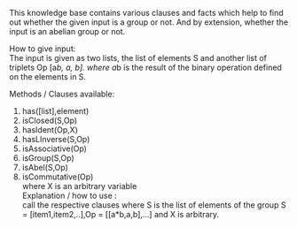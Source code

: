 This knowledge base contains various clauses and facts which help to find out whether the given input is a group or not. And by extension, whether the input is an abelian group or not.  

How to give input:  
	The input is given as two lists, the list of elements S and another list of triplets Op [a*b, a, b]. where a*b is the result of the binary operation defined on the elements in S.

Methods / Clauses available:  
1. has([list],element)  
2. isClosed(S,Op)  
3. hasIdent(Op,X)  
4. hasLInverse(S,Op)  
5. isAssociative(Op)  
6. isGroup(S,Op)  
7. isAbel(S,Op)  
8. isCommutative(Op)  
where X is an arbitrary variable  
Explanation / how to use :  
call the respective clauses where S is the list of elements of the group S = [item1,item2,..],Op = [[a*b,a,b],...] and X is arbitrary.	
